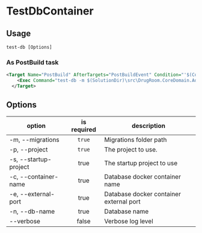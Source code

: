 TestDbContainer
===============

## Usage

`test-db [Options]`

### As PostBuild task

```xml
<Target Name="PostBuild" AfterTargets="PostBuildEvent" Condition="'$(Configuration)' == 'Debug'">
    <Exec Command="test-db -m $(SolutionDir)\src\DrugRoom.CoreDomain.Adapters.Persistence\Migrations -p $(SolutionDir)\src\DrugRoom.CoreDomain.Adapters.Persistence -s $(SolutionDir)\src\DrugRoom.CoreDomain.WebApi -c test-core-domain-db -e 3367 -n drug_room --verbose" />
  </Target>
```

## Options

| option                | is required | description                             |
| --------------------- |:-----------:| --------------------------------------- |
| -m, --migrations      | `true`      | Migrations folder path                  |
| -p, --project         | `true`      | The project to use.                     |
| -s, --startup-project | true        | The startup project to use              |
| -c, --container-name  | true        | Database docker container name          |
| -e, --external-port   | true        | Database docker container external port |
| -n, --db-name         | true        | Database name                           |
| --verbose             | false       | Verbose log level                       |